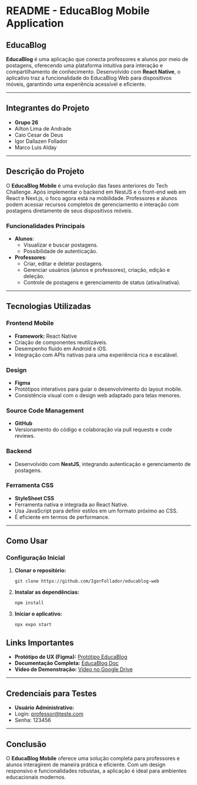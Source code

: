 README - EducaBlog Mobile Application
=====================================

EducaBlog
---------

**EducaBlog** é uma aplicação que conecta professores e alunos por meio de postagens, oferecendo uma plataforma intuitiva para interação e compartilhamento de conhecimento. Desenvolvido com **React Native**, o aplicativo traz a funcionalidade do EducaBlog Web para dispositivos móveis, garantindo uma experiência acessível e eficiente.

* * *

Integrantes do Projeto
----------------------

*   **Grupo 26**
*   Ailton Lima de Andrade
*   Caio Cesar de Deus
*   Igor Dallazen Follador
*   Marco Luis Alday

* * *

Descrição do Projeto
--------------------

O **EducaBlog Mobile** é uma evolução das fases anteriores do Tech Challenge. Após implementar o backend em NestJS e o front-end web em React e Next.js, o foco agora está na mobilidade. Professores e alunos podem acessar recursos completos de gerenciamento e interação com postagens diretamente de seus dispositivos móveis.

### Funcionalidades Principais

*   **Alunos**:
    *   Visualizar e buscar postagens.
    *   Possibilidade de autenticação.
*   **Professores**:
    *   Criar, editar e deletar postagens.
    *   Gerenciar usuários (alunos e professores), criação, edição e deleção.
    *   Controle de postagens e gerenciamento de status (ativa/inativa).
* * *

Tecnologias Utilizadas
----------------------

### Frontend Mobile

*   **Framework:** React Native
*   Criação de componentes reutilizáveis.
*   Desempenho fluido em Android e iOS.
*   Integração com APIs nativas para uma experiência rica e escalável.

### Design

*   **Figma**
*   Protótipos interativos para guiar o desenvolvimento do layout mobile.
*   Consistência visual com o design web adaptado para telas menores.

### Source Code Management

*   **GitHub**
*   Versionamento do código e colaboração via pull requests e code reviews.

### Backend

*   Desenvolvido com **NestJS**, integrando autenticação e gerenciamento de postagens.

### Ferramenta CSS

*   **StyleSheet CSS**
*   Ferramenta nativa e integrada ao React Native.
*   Usa JavaScript para definir estilos em um formato próximo ao CSS.
*   É eficiente em termos de performance.


* * *

Como Usar
---------

### Configuração Inicial

1.  **Clonar o repositório:**
    
        git clone https://github.com/IgorFollador/educablog-web
    
2.  **Instalar as dependências:**
    
        npm install
    
3.  **Iniciar o aplicativo:**
    
        npx expo start
    


Links Importantes
-----------------

*   **Protótipo de UX (Figma):** [Protótipo EducaBlog](https://www.figma.com/design/19ULgtwuq2rdpLHTXJ6KMS/EducaBlog---FrontEnd-UI?node-id=25-512&node-type=canvas)
*   **Documentação Completa:** [EducaBlog Doc]([https://github.com/IgorFollador/educablog-web](https://docs.google.com/document/d/1GOtu_iQv0R1VUBTn5EQWYgNcvAFEe_2H5nN0n1QBD_I/edit?tab=t.0#heading=h.i7l6tfweg84v))
*   **Vídeo de Demonstração:** [Vídeo no Google Drive](abcd)

* * *

Credenciais para Testes
-----------------------

*   **Usuário Administrativo:**
*   Login: professor@teste.com
*   Senha: 123456

* * *

Conclusão
---------

O **EducaBlog Mobile** oferece uma solução completa para professores e alunos interagirem de maneira prática e eficiente. Com um design responsivo e funcionalidades robustas, a aplicação é ideal para ambientes educacionais modernos.
